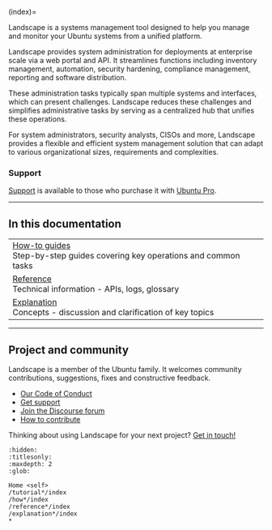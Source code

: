 (index)=

Landscape is a systems management tool designed to help you manage and monitor your Ubuntu systems from a unified platform.

Landscape provides system administration for deployments at enterprise scale via a web portal and API. It streamlines functions including inventory management, automation, security hardening, compliance management, reporting and software distribution.

These administration tasks typically span multiple systems and interfaces, which can present challenges. Landscape reduces these challenges and simplifies administrative tasks by serving as a centralized hub that unifies these operations.

For system administrators, security analysts, CISOs and more, Landscape provides a flexible and efficient system management solution that can adapt to various organizational sizes, requirements and complexities.

### Support

[Support](https://support.canonical.com/) is available to those who purchase it with [Ubuntu Pro](https://ubuntu.com/pro).

---

## In this documentation

| | |
|--|--|
| [How-to guides](/how-to-guides/index) </br> Step-by-step guides covering key operations and common tasks |
| [Reference](/reference/index) </br> Technical information - APIs, logs, glossary | 
| [Explanation](/explanation/index) </br> Concepts - discussion and clarification of key topics |
---

## Project and community

Landscape is a member of the Ubuntu family. It welcomes community contributions, suggestions, fixes and constructive feedback. 

* [Our Code of Conduct](https://launchpad.net/codeofconduct/2.0)
* [Get support](https://ubuntu.com/support/community-support)
* [Join the Discourse forum](https://discourse.ubuntu.com/c/landscape/89)
* [How to contribute](/contribute-to-our-docs)

Thinking about using Landscape for your next project? [Get in touch!](https://ubuntu.com/landscape#get-in-touch)
 
<!-- Metadata for discourse module -->

```{toctree}
:hidden:
:titlesonly:
:maxdepth: 2
:glob:

Home <self>
/tutorial*/index
/how*/index
/reference*/index
/explanation*/index
*
